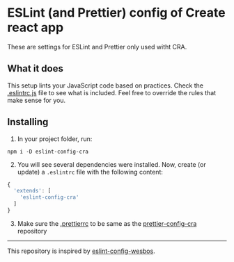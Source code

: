# ESLint (and Prettier) config of Create react app

These are settings for ESLint and Prettier only used witht CRA.

## What it does

This setup lints your JavaScript code based on practices. Check the [.eslintrc.js](https://github.com/m-nathani/eslint-config-cra/blob/main/.eslintrc.js) file to see what is included. Feel free to override the rules that make sense for you.

## Installing

1. In your project folder, run:

```
npm i -D eslint-config-cra
```

2. You will see several dependencies were installed. Now, create (or update) a `.eslintrc` file with the following content:

```js
{
  'extends': [
    'eslint-config-cra'
  ]
}
```

3. Make sure the [.prettierrc](https://github.com/m-nathani/eslint-config-cra/blob/main/.prettierrc) to be same as the [prettier-config-cra](https://github.com/m-nathani/prettier-config-cra.git) repository

---

This repository is inspired by [eslint-config-wesbos](https://github.com/wesbos/eslint-config-wesbos).
